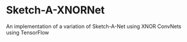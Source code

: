 # Sketch-A-XNORNet
An implementation of a variation of Sketch-A-Net using XNOR ConvNets using TensorFlow

